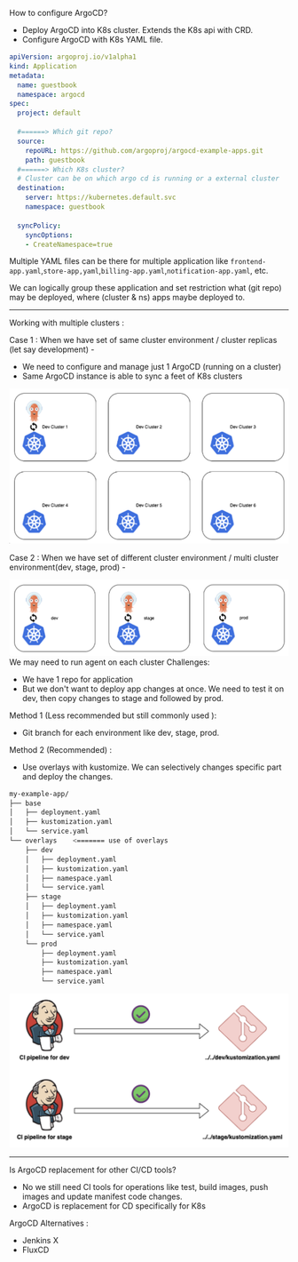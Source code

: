 How to configure ArgoCD?
- Deploy ArgoCD into K8s cluster. Extends the K8s api with CRD.
- Configure ArgoCD with K8s YAML file.

```yaml
apiVersion: argoproj.io/v1alpha1
kind: Application
metadata:
  name: guestbook
  namespace: argocd
spec:
  project: default

  #======> Which git repo?
  source:
    repoURL: https://github.com/argoproj/argocd-example-apps.git
    path: guestbook
  #======> Which K8s cluster? 
  # Cluster can be on which argo cd is running or a external cluster
  destination:
    server: https://kubernetes.default.svc
    namespace: guestbook

  syncPolicy:
    syncOptions:
    - CreateNamespace=true
```
Multiple YAML files can be there for multiple application like `frontend-app.yaml`,`store-app,yaml`,`billing-app.yaml`,`notification-app.yaml`, etc. 

We can logically group these application and set restriction what (git repo) may be deployed, where (cluster & ns) apps maybe deployed to.

---

Working with multiple clusters :

Case 1 : When we have set of same cluster environment / cluster replicas (let say development) -
- We need to configure and manage just 1 ArgoCD (running on a cluster)
- Same ArgoCD instance is able to sync a feet of K8s clusters

![](multi-cluster-1.png)

Case 2 : When we have set of different cluster environment / multi cluster environment(dev, stage, prod) - 

![](multi-cluster-2.png)
We may need to run agent on each cluster
Challenges:
- We have 1 repo for application
- But we don't want to deploy app changes at once. We need to test it on dev, then copy changes to stage and followed by prod.

Method 1 (Less recommended but still commonly used ): 
- Git branch for each environment like dev, stage, prod.

Method 2 (Recommended) :
- Use overlays with kustomize. We can selectively changes specific part and deploy the changes. 

```bash
my-example-app/
├── base
│   ├── deployment.yaml
│   ├── kustomization.yaml
│   └── service.yaml
└── overlays    <======= use of overlays
    ├── dev
    │   ├── deployment.yaml
    │   ├── kustomization.yaml
    │   ├── namespace.yaml
    │   └── service.yaml
    ├── stage
    │   ├── deployment.yaml
    │   ├── kustomization.yaml
    │   ├── namespace.yaml
    │   └── service.yaml
    └── prod
        ├── deployment.yaml
        ├── kustomization.yaml
        ├── namespace.yaml
        └── service.yaml
```
![](multi-cluster-3.png)

---

Is ArgoCD replacement for other CI/CD tools?
- No we still need CI tools for operations like test, build images, push images and update manifest code changes.
- ArgoCD is replacement for CD specifically for K8s

ArgoCD Alternatives :
- Jenkins X
- FluxCD
